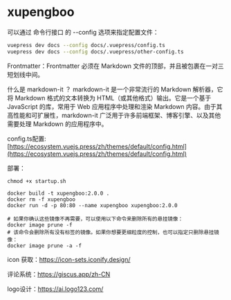 # xupengboo

可以通过 命令行接口 的 --config 选项来指定配置文件：
```bash
vuepress dev docs --config docs/.vuepress/config.ts
vuepress dev docs --config docs/.vuepress/other-config.ts
```

Frontmatter：Frontmatter 必须在 Markdown 文件的顶部，并且被包裹在一对三短划线中间。


什么是 markdown-it ？
markdown-it 是一个非常流行的 Markdown 解析器，它将 Markdown 格式的文本转换为 HTML（或其他格式）输出。它是一个基于 JavaScript 的库，常用于 Web 应用程序中处理和渲染 Markdown 内容。由于其高性能和可扩展性，markdown-it 广泛用于许多前端框架、博客引擎、以及其他需要处理 Markdown 的应用程序中。


config.ts配置: [https://ecosystem.vuejs.press/zh/themes/default/config.html](https://ecosystem.vuejs.press/zh/themes/default/config.html)


部署：
```shell
chmod +x startup.sh
```
```shell
docker build -t xupengboo:2.0.0 .
docker rm -f xupengboo
docker run -d -p 80:80 --name xupengboo xupengboo:2.0.0

# 如果你确认这些镜像不再需要，可以使用以下命令来删除所有的悬挂镜像：
docker image prune -f
# 该命令会删除所有没有标签的镜像。如果你想要更细粒度的控制，也可以指定只删除悬挂镜像：
docker image prune -a -f
```

icon 获取：https://icon-sets.iconify.design/


评论系统：https://giscus.app/zh-CN

logo设计：https://ai.logo123.com/
